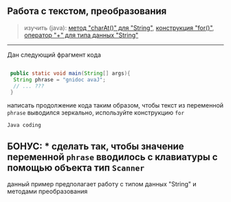 ## Работа с текстом, преобразования
> изучить (java):
[метод "charAt()" для "String"](https://www.tutorialspoint.com/java/java_string_charat.htm),
[конструкция "for()"](https://www.tutorialspoint.com/java/java_for_loop.htm),
[оператор  "+" для типа данных "String"](https://www.thoughtco.com/concatenation-2034055)

---
Дан следующий фрагмент кода
```java

 public static void main(String[] args){
  String phrase = "gnidoc avaJ";
  // ... ???
 }

```
написать продолжение кода таким образом, чтобы текст из переменной ```phrase``` выводился зеркально, используйте конструкцию ```for```
```
Java coding
```

БОНУС: * сделать так, чтобы значение переменной ```phrase``` вводилось с клавиатуры с помощью объекта тип ```Scanner```
---
данный пример предполагает работу с типом данных "String" и методами преобразования

